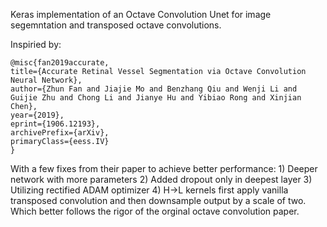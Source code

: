Keras implementation of an Octave Convolution Unet for image segemntation and transposed octave convolutions.

Inspiried by:

    @misc{fan2019accurate,
    title={Accurate Retinal Vessel Segmentation via Octave Convolution Neural Network},
    author={Zhun Fan and Jiajie Mo and Benzhang Qiu and Wenji Li and Guijie Zhu and Chong Li and Jianye Hu and Yibiao Rong and Xinjian Chen},
    year={2019},
    eprint={1906.12193},
    archivePrefix={arXiv},
    primaryClass={eess.IV}
    }


With a few fixes from their paper to achieve better performance:
    1) Deeper network with more parameters
    2) Added dropout only in deepest layer
    3) Utilizing rectified ADAM optimizer
    4) H→L kernels first apply vanilla transposed convolution and then downsample output by a scale of two.
       Which better follows the rigor of the orginal octave convolution paper.

